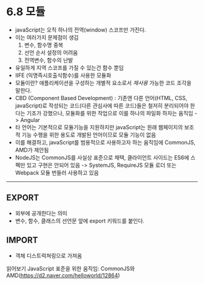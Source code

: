 # 6.8 모듈

- javaScript는 오직 하나의 전역(window) 스코프만 가진다.
- 이는 여러가지 문제점이 생김
    1. 변수, 함수명 중복
    2. 선언 순서 설정의 어려움
    3. 전역변수, 함수의 난발
- 유일하게 지역 스코프를 가질 수 있는건 함수 뿐임
- IIFE (익명즉시호출식함수)를 사용한 모듈화
- 모듈이란? 애플리케이션을 구성하는 개별적 요소로서 $재사용$ 가능한 코드 조각을 말한다.
- CBD (Component Based Development) : 기존엔 다른 언어(HTML, CSS, javaScript)로 작성되는 코드(다른 관심사에 따른 코드)들은 철저히 분리되어야 한다는 기조가 강했으나, 모듈화를 위한 작업으로 이를 하나의 파일화 하자는 움직임 -> Angular
- 타 언어는 기본적으로 모듈기능을 지원하지만 javaScript는 원래 웹페이지의 보조적 기능 수행을 위한 용도로 개발된 언어이므로 모듈 기능이 없음
- 이를 해결하고, javaScript를 범용적으로 사용하고자 하는 움직임에 CommonJS, AMD가 제안됨
- NodeJS는 CommonJS를 사실상 표준으로 채택, 클라이언트 사이드는 ES6에 스펙만 있고 구현은 안되어 있음 -> SystemJS, RequireJS 모듈 로더 또는 Webpack 모듈 번들러 사용하고 있음

---

## EXPORT

- 외부에 공개한다는 의미
- 변수, 함수, 클래스의 선언문 앞에 export 키워드를 붙인다.

## IMPORT

- 객체 디스트럭쳐링으로 가져옴

읽어보기  JavaScript 표준을 위한 움직임: CommonJS와 AMD(https://d2.naver.com/helloworld/12864)